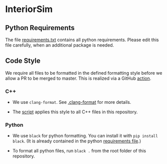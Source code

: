# InteriorSim

## Python Requirements

The file [requirements.txt](requirements.txt) contains all python requirements. Please edit this file carefully, when an additional package is needed.

## Code Style

We require all files to be formatted in the defined formatting style before we allow a PR to be merged to master. This is realized via a GitHub [action](.github/workflows/check_style.yml).

### C++

- We use `clang-format`. See [.clang-format](.clang-format) for more details.

- The [script](utils/apply-clang-style.sh) applies this style to all C++ files in this repository.

### Python

- We use `black` for python formatting. You can install it with `pip install black`. (It is already contained in the python [requirements file](requirements.txt).)

- To format all python files, run `black .` from the root folder of this repository.
